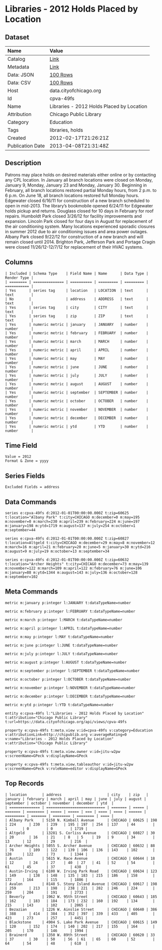 # Libraries - 2012 Holds Placed by Location

## Dataset

| Name | Value |
| :--- | :---- |
| Catalog | [Link](https://catalog.data.gov/dataset/libraries-2012-holds-placed-by-location-7fc19) |
| Metadata | [Link](https://data.cityofchicago.org/api/views/cpva-49fs) |
| Data: JSON | [100 Rows](https://data.cityofchicago.org/api/views/cpva-49fs/rows.json?max_rows=100) |
| Data: CSV | [100 Rows](https://data.cityofchicago.org/api/views/cpva-49fs/rows.csv?max_rows=100) |
| Host | data.cityofchicago.org |
| Id | cpva-49fs |
| Name | Libraries - 2012 Holds Placed by Location |
| Attribution | Chicago Public Library |
| Category | Education |
| Tags | libraries, holds |
| Created | 2012-02-17T21:26:21Z |
| Publication Date | 2013-04-08T21:31:48Z |

## Description

Patrons may place holds on desired materials either online or by contacting any CPL location.  In January all branch locations were closed on Monday, January 9, Monday, January 23 and Monday, January 30. Beginning in February, all branch locations restored partial Monday hours, from 2 p.m. to 6 p.m. On June 18, all branch locations restored full Monday hours. Edgewater closed 6/16/11 for construction of a new branch scheduled to open in mid-2013. The library’s bookmobile opened 6/24/11 for Edgewater holds pickup and returns. Douglass closed for 10 days in February for roof repairs. Humboldt Park closed 3/26/12 for facility improvements and expansion. Lincoln Park closed for four days in August for replacement of the air conditioning system. Many locations experienced sporadic closures in summer 2012 due to air conditioning issues and area power outages. Albany Park closed 9/22/12 for construction of a new branch and will remain closed until 2014. Brighton Park, Jefferson Park and Portage Cragin were closed 11/26/12-12/7/12 for replacement of their HVAC systems.

## Columns

```ls
| Included | Schema Type    | Field Name | Name      | Data Type | Render Type |
| ======== | ============== | ========== | ========= | ========= | =========== |
| Yes      | series tag     | location   | LOCATION  | text      | text        |
| No       |                | address    | ADDRESS   | text      | text        |
| Yes      | series tag     | city       | CITY      | text      | text        |
| Yes      | series tag     | zip        | ZIP       | text      | text        |
| Yes      | numeric metric | january    | JANUARY   | number    | number      |
| Yes      | numeric metric | february   | FEBRUARY  | number    | number      |
| Yes      | numeric metric | march      | MARCH     | number    | number      |
| Yes      | numeric metric | april      | APRIL     | number    | number      |
| Yes      | numeric metric | may        | MAY       | number    | number      |
| Yes      | numeric metric | june       | JUNE      | number    | number      |
| Yes      | numeric metric | july       | JULY      | number    | number      |
| Yes      | numeric metric | august     | AUGUST    | number    | number      |
| Yes      | numeric metric | september  | SEPTEMBER | number    | number      |
| Yes      | numeric metric | october    | OCTOBER   | number    | number      |
| Yes      | numeric metric | november   | NOVEMBER  | number    | number      |
| Yes      | numeric metric | december   | DECEMBER  | number    | number      |
| Yes      | numeric metric | ytd        | YTD       | number    | number      |
```

## Time Field

```ls
Value = 2012
Format & Zone = yyyy
```

## Series Fields

```ls
Excluded Fields = address
```

## Data Commands

```ls
series e:cpva-49fs d:2012-01-01T00:00:00.000Z t:zip=60625 t:location="Albany Park" t:city=CHICAGO m:december=0 m:may=195 m:november=0 m:march=230 m:april=239 m:february=224 m:june=197 m:january=198 m:ytd=1719 m:august=137 m:july=254 m:october=1 m:september=44

series e:cpva-49fs d:2012-01-01T00:00:00.000Z t:zip=60827 t:location=Altgeld t:city=CHICAGO m:december=29 m:may=8 m:november=12 m:march=16 m:april=21 m:february=20 m:june=5 m:january=30 m:ytd=216 m:august=9 m:july=19 m:october=13 m:september=34

series e:cpva-49fs d:2012-01-01T00:00:00.000Z t:zip=60632 t:location="Archer Heights" t:city=CHICAGO m:december=73 m:may=139 m:november=122 m:march=109 m:april=122 m:february=76 m:june=106 m:january=88 m:ytd=1344 m:august=143 m:july=136 m:october=128 m:september=102
```

## Meta Commands

```ls
metric m:january p:integer l:JANUARY t:dataTypeName=number

metric m:february p:integer l:FEBRUARY t:dataTypeName=number

metric m:march p:integer l:MARCH t:dataTypeName=number

metric m:april p:integer l:APRIL t:dataTypeName=number

metric m:may p:integer l:MAY t:dataTypeName=number

metric m:june p:integer l:JUNE t:dataTypeName=number

metric m:july p:integer l:JULY t:dataTypeName=number

metric m:august p:integer l:AUGUST t:dataTypeName=number

metric m:september p:integer l:SEPTEMBER t:dataTypeName=number

metric m:october p:integer l:OCTOBER t:dataTypeName=number

metric m:november p:integer l:NOVEMBER t:dataTypeName=number

metric m:december p:integer l:DECEMBER t:dataTypeName=number

metric m:ytd p:integer l:YTD t:dataTypeName=number

entity e:cpva-49fs l:"Libraries - 2012 Holds Placed by Location" t:attribution="Chicago Public Library" t:url=https://data.cityofchicago.org/api/views/cpva-49fs

property e:cpva-49fs t:meta.view v:id=cpva-49fs v:category=Education v:attributionLink=http://chipublib.org v:averageRating=0 v:name="Libraries - 2012 Holds Placed by Location" v:attribution="Chicago Public Library"

property e:cpva-49fs t:meta.view.owner v:id=jitu-w2pw v:screenName=GPeck v:displayName=GPeck

property e:cpva-49fs t:meta.view.tableauthor v:id=jitu-w2pw v:screenName=GPeck v:roleName=editor v:displayName=GPeck
```

## Top Records

```ls
| location       | address                     | city    | zip   | january | february | march | april | may | june | july | august | september | october | november | december | ytd  | 
| ============== | =========================== | ======= | ===== | ======= | ======== | ===== | ===== | === | ==== | ==== | ====== | ========= | ======= | ======== | ======== | ==== | 
| Albany Park    | 5150 N. Kimball Avenue      | CHICAGO | 60625 | 198     | 224      | 230   | 239   | 195 | 197  | 254  | 137    | 44        | 1       | 0        | 0        | 1719 | 
| Altgeld        | 13281 S. Corliss Avenue     | CHICAGO | 60827 | 30      | 20       | 16    | 21    | 8   | 5    | 19   | 9      | 34        | 13      | 12       | 29       | 216  | 
| Archer Heights | 5055 S. Archer Avenue       | CHICAGO | 60632 | 88      | 76       | 109   | 122   | 139 | 106  | 136  | 143    | 102       | 128     | 122      | 73       | 1344 | 
| Austin         | 5615 W. Race Avenue         | CHICAGO | 60644 | 18      | 12       | 24    | 27    | 40  | 27   | 41   | 52     | 54        | 61      | 45       | 37       | 438  | 
| Austin-Irving  | 6100 W. Irving Park Road    | CHICAGO | 60634 | 123     | 149      | 138   | 148   | 135 | 183  | 215  | 186    | 158       | 172     | 164      | 115      | 1886 | 
| Avalon         | 8148 S. Stony Island Avenue | CHICAGO | 60617 | 198     | 259      | 213   | 198   | 238 | 221  | 282  | 246    | 224       | 259     | 204      | 191      | 2733 | 
| Beverly        | 1962 W. 95th Street         | CHICAGO | 60643 | 185     | 162      | 183   | 184   | 173 | 232  | 160  | 192    | 134       | 215     | 143      | 102      | 2065 | 
| Bezazian       | 1226 W. Ainslie Street      | CHICAGO | 60640 | 386     | 388      | 414   | 384   | 352 | 397  | 339  | 433    | 405       | 423     | 273      | 257      | 4451 | 
| Blackstone     | 4904 S. Lake Park Avenue    | CHICAGO | 60615 | 149     | 120      | 152   | 174   | 140 | 202  | 217  | 155    | 164       | 205     | 170      | 146      | 1994 | 
| Brainerd       | 1350 W. 89th Street         | CHICAGO | 60620 | 33      | 37       | 30    | 50    | 56  | 61   | 65   | 60     | 52        | 64      | 54       | 48       | 610  | 
```